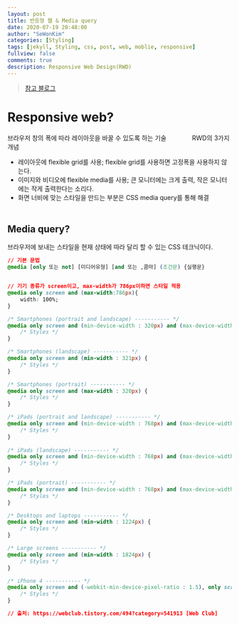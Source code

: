 ```yaml
---
layout: post
title: 반응형 웹 & Media query
date: 2020-07-19 20:48:00
author: "SeWonKim"
categories: [Styling]
tags: [jekyll, Styling, css, post, web, moblie, responsive]
fullview: false
comments: true
description: Responsive Web Design(RWD)
---
```


>[참고 블로그](https://webclub.tistory.com/494?category=541913)
 　 
  　 
   　 

# Responsive web? 

브라우저 창의 폭에 따라 레이아웃을 바꿀 수 있도록 하는 기술
 　 
  　 
   　 
RWD의 3가지 개념     
- 레이아웃에 flexible grid를 사용; flexible grid를 사용하면 고정폭을 사용하지 않는다.
- 이미지와 비디오에 flexible media를 사용; 큰 모니터에는 크게 출력, 작은 모니터에는 작게 출력한다는 소리다.
- 화면 너비에 맞는 스타일을 만드는 부분은 CSS media query를 통해 해결
 　 
  　 
   　 

## Media query?

브라우저에 보내는 스타일을 현재 상태에 따라 달리 할 수 있는 CSS 테크닉이다.

```CSS
// 기본 문법
@media [only 또는 not] [미디어유형] [and 또는 ,콤마] (조건문) {실행문}


// 기기 종류가 screen이고, max-width가 786px이하면 스타일 적용
@media only screen and (max-width:786px){
    width: 100%;
}
```


```CSS
/* Smartphones (portrait and landscape) ----------- */ 
@media only screen and (min-device-width : 320px) and (max-device-width : 480px) { 
    /* Styles */ 
} 

/* Smartphones (landscape) ----------- */
@media only screen and (min-width : 321px) { 
    /* Styles */ 
} 

/* Smartphones (portrait) ----------- */ 
@media only screen and (max-width : 320px) { 
    /* Styles */ 
} 

/* iPads (portrait and landscape) ----------- */ 
@media only screen and (min-device-width : 768px) and (max-device-width : 1024px) { 
    /* Styles */ 
} 
    
/* iPads (landscape) ----------- */
@media only screen and (min-device-width : 768px) and (max-device-width : 1024px) and (orientation : landscape) { 
    /* Styles */ 
} 

/* iPads (portrait) ----------- */ 
@media only screen and (min-device-width : 768px) and (max-device-width : 1024px) and (orientation : portrait) { 
    /* Styles */ 
} 

/* Desktops and laptops ----------- */ 
@media only screen and (min-width : 1224px) { 
    /* Styles */ 
} 

/* Large screens ----------- */ 
@media only screen and (min-width : 1824px) { 
    /* Styles */ 
} 

/* iPhone 4 ----------- */ 
@media only screen and (-webkit-min-device-pixel-ratio : 1.5), only screen and (min-device-pixel-ratio : 1.5) { 
    /* Styles */ 
}

// 출처: https://webclub.tistory.com/494?category=541913 [Web Club]
```